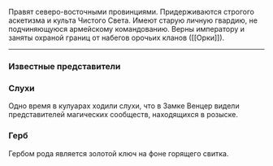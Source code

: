 Правят северо-восточными провинциями. Придерживаются строгого аскетизма и культа Чистого Света. Имеют старую личную гвардию, не подчиняющуюся армейскому командованию.
Верны императору и заняты охраной границ от набегов орочьих кланов ([[Орки]]).


---
### Известные представители 


### Слухи
Одно время в кулуарах ходили слухи, что в Замке Венцер видели представителей магических сообществ, находящихся в розыске.

### Герб 
Гербом рода является золотой ключ на фоне горящего свитка.